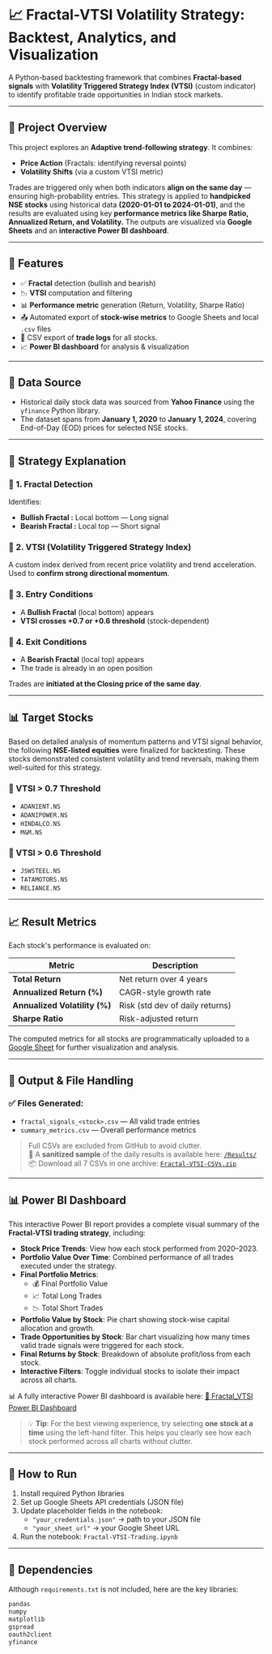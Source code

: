 # 📈 Fractal-VTSI Volatility Strategy: Backtest, Analytics, and Visualization

A Python-based backtesting framework that combines **Fractal-based signals** with **Volatility Triggered Strategy Index (VTSI)** (custom indicator) to identify profitable trade opportunities in Indian stock markets.

---

## 🧠 Project Overview

This project explores an **Adaptive trend-following strategy**. It combines:
- **Price Action** (Fractals: identifying reversal points)
- **Volatility Shifts** (via a custom VTSI metric)

Trades are triggered only when both indicators **align on the same day** — ensuring high-probability entries. 
This strategy is applied to **handpicked NSE stocks** using historical data **(2020-01-01 to 2024-01-01)**, and the results are evaluated using key **performance metrics like Sharpe Ratio, Annualized Return, and Volatility.**
The outputs are visualized via **Google Sheets** and an **interactive Power BI dashboard**.


---

## 🚀 Features

- ✅ **Fractal** detection (bullish and bearish)
- 📉 **VTSI** computation and filtering
- 📊 **Performance metric** generation (Return, Volatility, Sharpe Ratio)
- 📤 Automated export of **stock-wise metrics** to Google Sheets and local `.csv` files
- 📁 CSV export of **trade logs** for all stocks.
- 📈 **Power BI dashboard** for analysis & visualization

---

## 📂 Data Source

- Historical daily stock data was sourced from **Yahoo Finance** using the `yfinance` Python library.  
- The dataset spans from **January 1, 2020** to **January 1, 2024**, covering End-of-Day (EOD) prices for selected NSE stocks.

---

## 📌 Strategy Explanation

### 🔹 1. Fractal Detection  
Identifies:
- **Bullish Fractal :** Local bottom — Long signal  
- **Bearish Fractal :** Local top — Short signal

### 🔹 2. VTSI (Volatility Triggered Strategy Index)  
A custom index derived from recent price volatility and trend acceleration.  
Used to **confirm strong directional momentum**.

### 🔹 3. Entry Conditions  
- A **Bullish Fractal** (local bottom) appears 
- **VTSI crosses +0.7 or +0.6 threshold** (stock-dependent)
  
### 🔹 4. Exit Conditions  
- A **Bearish Fractal** (local top) appears 
- The trade is already in an open position  

Trades are **initiated at the Closing price of the same day**.

---

## 📊 Target Stocks

Based on detailed analysis of momentum patterns and VTSI signal behavior, the following **NSE-listed equities** were finalized for backtesting. 
These stocks demonstrated consistent volatility and trend reversals, making them well-suited for this strategy.

### 🔸 VTSI > 0.7 Threshold
- `ADANIENT.NS`
- `ADANIPOWER.NS`
- `HINDALCO.NS`
- `M&M.NS`

### 🔸 VTSI > 0.6 Threshold
- `JSWSTEEL.NS`
- `TATAMOTORS.NS`
- `RELIANCE.NS`


---

## 📈 Result Metrics

Each stock's performance is evaluated on:

| Metric                  | Description |
|-------------------------|-------------|
| **Total Return**        | Net return over 4 years |
| **Annualized Return (%)** | CAGR-style growth rate |
| **Annualized Volatility (%)** | Risk (std dev of daily returns) |
| **Sharpe Ratio**        | Risk-adjusted return |

The computed metrics for all stocks are programmatically uploaded to a [Google Sheet](https://docs.google.com/spreadsheets/d/1q59yBxa2XyC5PvaDHATyyfM6BlNdN5QeTWMcEkRCHus/edit?usp=sharing) for further visualization and analysis.

---

## 📁 Output & File Handling

### ✅ Files Generated:
- `fractal_signals_<stock>.csv` — All valid trade entries  
- `summary_metrics.csv` — Overall performance metrics  

> Full CSVs are excluded from GitHub to avoid clutter.  
📁 A **sanitized sample** of the daily results is available here: [`/Results/`](./Results/)  
📦 Download all 7 CSVs in one archive: [`Fractal-VTSI-CSVs.zip`](./Results/Trade_log_daily_data.zip)

---

## 📊 Power BI Dashboard

This interactive Power BI report provides a complete visual summary of the **Fractal-VTSI trading strategy**, including:

- **Stock Price Trends**: View how each stock performed from 2020–2023.
- **Portfolio Value Over Time**: Combined performance of all trades executed under the strategy.
- **Final Portfolio Metrics**:  
  - 💰 Final Portfolio Value  
  - 📈 Total Long Trades  
  - 📉 Total Short Trades
- **Portfolio Value by Stock**: Pie chart showing stock-wise capital allocation and growth.
- **Trade Opportunities by Stock**: Bar chart visualizing how many times valid trade signals were triggered for each stock.
- **Final Returns by Stock**: Breakdown of absolute profit/loss from each stock.
- **Interactive Filters**: Toggle individual stocks to isolate their impact across all charts.

📊 A fully interactive Power BI dashboard is available here: 
[🔗 Fractal_VTSI Power BI Dashboard](https://app.powerbi.com/view?r=eyJrIjoiNmM4YjM4YWQtMzk4My00MWNmLTkwNTMtYmFjZTlmYjJmOWMzIiwidCI6IjkyYzI0YjQ4LTEzMDQtNGMyZi1iMTZjLWQ5MWRhNjY3MTVkOSIsImMiOjl9)
> 💡 **Tip**: For the best viewing experience, try selecting **one stock at a time** using the left-hand filter. This helps you clearly see how each stock performed across all charts without clutter.


---

## 🧪 How to Run

1. Install required Python libraries
2. Set up Google Sheets API credentials (JSON file)
3. Update placeholder fields in the notebook:
   - `"your_credentials.json"` → path to your JSON file  
   - `"your_sheet_url"` → your Google Sheet URL  
4. Run the notebook: `Fractal-VTSI-Trading.ipynb`

---

## 🧰 Dependencies

Although `requirements.txt` is not included, here are the key libraries:
```bash
pandas
numpy
matplotlib
gspread
oauth2client
yfinance
